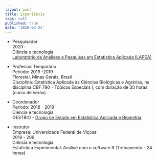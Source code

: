 ```yaml
---
layout: post
title: Experiência
tags: null
published: true
date: '2020-03-23'
---
```

- Pesquisador  
2020 –  
Ciência e tecnologia  
[Laboratório de Análises e Pesquisas em Estatística Aplicada (LAPEA)](http://www.lapa.ufv.br/?page_id=58)


- Professor Temporário  
Período: 2019 -2019  
Florestal, Minas Gerais, Brasil  
Disciplina: Estatística Aplicada às Ciências Biológicas e Agrárias, na disciplina CBF 790 - Tópicos  Especiais I, com duração de 30 horas (curso de verão).

- Coordenador  
Período: 2018 - 2019  
Ciência e tecnologia  
GESTBIO - [Grupo de Estudo em Estatística Aplicada e Biometria](https://www.gestbio.ufv.br/)  




- Instrutor  
Empresa: Universidade Federal de Viçosa  
2019 - 209  
Ciência e tecnologia  
Estatística Experimental: Análise com o software R (Treinamento - 24 horas)
